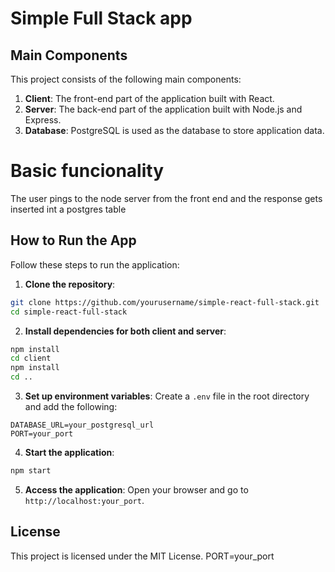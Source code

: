 # Simple Full Stack app

## Main Components

This project consists of the following main components:

1. **Client**: The front-end part of the application built with React.
2. **Server**: The back-end part of the application built with Node.js and Express.
3. **Database**: PostgreSQL is used as the database to store application data.

# Basic funcionality

The user pings to the node server from the front end and the response gets inserted int a postgres table

## How to Run the App

Follow these steps to run the application:

1. **Clone the repository**:
  ```sh
  git clone https://github.com/yourusername/simple-react-full-stack.git
  cd simple-react-full-stack
  ```

2. **Install dependencies for both client and server**:
  ```sh
  npm install
  cd client
  npm install
  cd ..
  ```

3. **Set up environment variables**:
  Create a `.env` file in the root directory and add the following:
  ```
  DATABASE_URL=your_postgresql_url
  PORT=your_port
  ```

4. **Start the application**:
  ```sh
  npm start
  ```

5. **Access the application**:
  Open your browser and go to `http://localhost:your_port`.


## License

This project is licensed under the MIT License.
  PORT=your_port
  ```